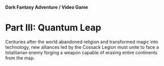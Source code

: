 #### Dark Fantasy Adventure / Video Game

# Part III: Quantum Leap

Centuries after the world abandoned religion and transformed magic into technology, new alliances led by the Cossack Legion must unite to face a totalitarian enemy forging a weapon capable of erasing entire continents from the map.